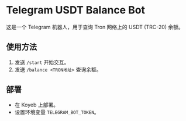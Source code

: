# Telegram USDT Balance Bot

这是一个 Telegram 机器人，用于查询 Tron 网络上的 USDT (TRC-20) 余额。

## 使用方法
1. 发送 `/start` 开始交互。
2. 发送 `/balance <TRON地址>` 查询余额。

## 部署
- 在 Koyeb 上部署。
- 设置环境变量 `TELEGRAM_BOT_TOKEN`。
